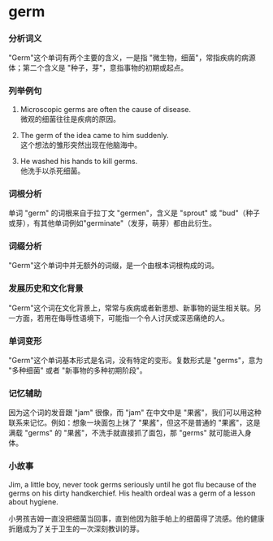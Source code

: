 # germ

### 分析词义

  

"Germ"这个单词有两个主要的含义，一是指 "微生物，细菌"，常指疾病的病源体；第二个含义是 "种子，芽"，意指事物的初期或起点。

  

### 列举例句

  

1.  Microscopic germs are often the cause of disease.  
    微观的细菌往往是疾病的原因。
    
      
    
2.  The germ of the idea came to him suddenly.  
    这个想法的雏形突然出现在他脑海中。
    
      
    
3.  He washed his hands to kill germs.  
    他洗手以杀死细菌。
    
      
    

  

### 词根分析

  

单词 "germ" 的词根来自于拉丁文 "germen"，含义是 "sprout" 或 "bud"（种子或芽），有其他单词例如"germinate"（发芽，萌芽）都由此衍生。

  

### 词缀分析

  

"Germ"这个单词中并无额外的词缀，是一个由根本词根构成的词。

  

### 发展历史和文化背景

  

"Germ"这个词在文化背景上，常常与疾病或者新思想、新事物的诞生相关联。另一方面，若用在侮辱性语境下，可能指一个令人讨厌或深恶痛绝的人。

  

### 单词变形

  

"Germ"这个单词基本形式是名词，没有特定的变形。复数形式是 "germs"，意为 "多种细菌" 或者 "新事物的多种初期阶段"。

  

### 记忆辅助

  

因为这个词的发音跟 "jam" 很像，而 "jam" 在中文中是 "果酱"，我们可以用这种联系来记忆。例如：想象一块面包上抹了 "果酱"，但这不是普通的 "果酱"，这是满载 "germs" 的 "果酱"，不洗手就直接抓了面包，那 "germs" 就可能进入身体。

  

### 小故事

  

Jim, a little boy, never took germs seriously until he got flu because of the germs on his dirty handkerchief. His health ordeal was a germ of a lesson about hygiene.

  

小男孩吉姆一直没把细菌当回事，直到他因为脏手帕上的细菌得了流感。他的健康折磨成为了关于卫生的一次深刻教训的芽。
